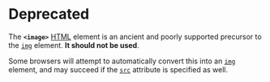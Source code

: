 # Deprecated

The **`<image>`** [HTML](https://developer.mozilla.org/en-US/docs/Web/HTML) element is an ancient and poorly supported precursor to the [`img`](img!) element.
**It should not be used**.

Some browsers will attempt to automatically convert this into an [`img`](img!) element, and may succeed if the [`src`](https://developer.mozilla.org/en-US/docs/Web/HTML/Element/img#src) attribute is specified as well.

<!-- ## Technical summary -->
